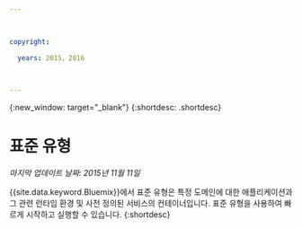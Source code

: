 ```yaml
---

 

copyright:

  years: 2015，2016

 

---
```


{:new_window: target="_blank"}
{:shortdesc: .shortdesc}

# 표준 유형
*마지막 업데이트 날짜: 2015년 11월 11일*

{{site.data.keyword.Bluemix}}에서 표준 유형은
특정 도메인에 대한 애플리케이션과 그 관련 런타임 환경 및
사전 정의된 서비스의 컨테이너입니다. 표준 유형을 사용하여 빠르게 시작하고 실행할 수 있습니다.
{:shortdesc}
